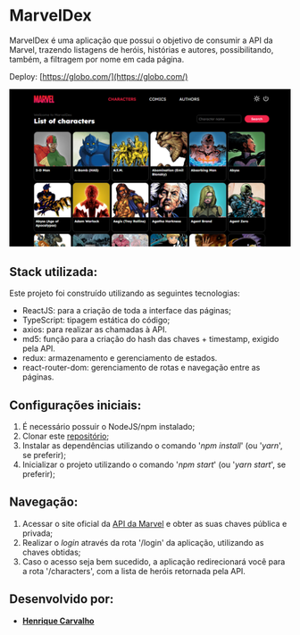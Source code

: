# MarvelDex

MarvelDex é uma aplicação que possui o objetivo de consumir a API da Marvel, trazendo listagens de heróis, histórias e autores, possibilitando, também, a filtragem por nome em cada página.

Deploy: [https://globo.com/](https://globo.com/)

![nav](./src/assets/images/screen_demo.png)



## Stack utilizada:

Este projeto foi construído utilizando as seguintes tecnologias:

- ReactJS: para a criação de toda a interface das páginas;
- TypeScript: tipagem estática do código;
- axios: para realizar as chamadas à API.
- md5: função para a criação do hash das chaves + timestamp, exigido pela API.
- redux: armazenamento e gerenciamento de estados.
- react-router-dom: gerenciamento de rotas e navegação entre as páginas.

## Configurações iniciais:

1. É necessário possuir o NodeJS/npm instalado;
2. Clonar este [repositório](https://github.com/henriquescarv/marveldex);
3. Instalar as dependências utilizando o comando '_npm install_' (ou '_yarn_', se preferir);
4. Inicializar o projeto utilizando o comando '_npm start_' (ou '_yarn start_', se preferir);

## Navegação:

1. Acessar o site oficial da [API da Marvel](https://developer.marvel.com/documentation/getting_started) e obter as suas chaves pública e privada;
2. Realizar o _login_ através da rota '/login' da aplicação, utilizando as chaves obtidas;
3. Caso o acesso seja bem sucedido, a aplicação redirecionará você para a rota '/characters', com a lista de heróis retornada pela API.




## Desenvolvido por:

- [**Henrique Carvalho**](https://github.com/henriquescarv)
